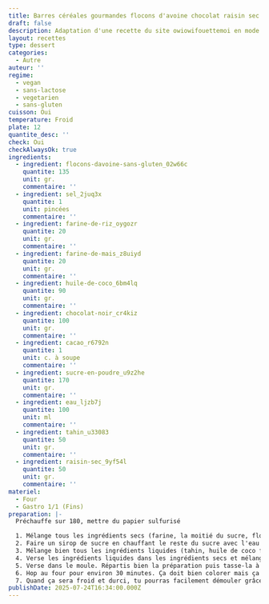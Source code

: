 ```yaml
---
title: Barres céréales gourmandes flocons d'avoine chocolat raisin sec sans gluten
draft: false
description: Adaptation d'une recette du site owiowifouettemoi en mode vegan et moins cher
layout: recettes
type: dessert
categories:
  - Autre
auteur: ''
regime:
  - vegan
  - sans-lactose
  - vegetarien
  - sans-gluten
cuisson: Oui
temperature: Froid
plate: 12
quantite_desc: ''
check: Oui
checkAlwaysOk: true
ingredients:
  - ingredient: flocons-davoine-sans-gluten_02w66c
    quantite: 135
    unit: gr.
    commentaire: ''
  - ingredient: sel_2juq3x
    quantite: 1
    unit: pincées
    commentaire: ''
  - ingredient: farine-de-riz_oygozr
    quantite: 20
    unit: gr.
    commentaire: ''
  - ingredient: farine-de-mais_z8uiyd
    quantite: 20
    unit: gr.
    commentaire: ''
  - ingredient: huile-de-coco_6bm4lq
    quantite: 90
    unit: gr.
    commentaire: ''
  - ingredient: chocolat-noir_cr4kiz
    quantite: 100
    unit: gr.
    commentaire: ''
  - ingredient: cacao_r6792n
    quantite: 1
    unit: c. à soupe
    commentaire: ''
  - ingredient: sucre-en-poudre_u9z2he
    quantite: 170
    unit: gr.
    commentaire: ''
  - ingredient: eau_ljzb7j
    quantite: 100
    unit: ml
    commentaire: ''
  - ingredient: tahin_u33083
    quantite: 50
    unit: gr.
    commentaire: ''
  - ingredient: raisin-sec_9yf54l
    quantite: 50
    unit: gr.
    commentaire: ''
materiel:
  - Four
  - Gastro 1/1 (Fins)
preparation: |-
  Préchauffe sur 180, mettre du papier sulfurisé

  1. Mélange tous les ingrédients secs (farine, la moitié du sucre, flocons d'avoine, cacao, sel, raisins, chocolat en pépites) dans un grand bol
  2. Faire un sirop de sucre en chauffant le reste du sucre avec l'eau  (à la base c'est du sirop d'érable dans cette recette mais c'est moins cher comme ça, possible de mettre du sirop d'érable si vous voulez)
  3. Mélange bien tous les ingrédients liquides (tahin, huile de coco fondue, sirop de sucre) dans un autre bol
  4. Verse les ingrédients liquides dans les ingrédients secs et mélange pour tout bien incorporer.
  5. Verse dans le moule. Répartis bien la préparation puis tasse-la à l’aide du cul d’un verre ou d’un bout de papier cuisson.
  6. Hop au four pour environ 30 minutes. Ça doit bien colorer mais ça a quand même l'air pas encore cuit quand ça sort si on veut un truc moelleux. Laisse complètement refroidir dans le moule posé sur une grille (sinon ça tombera en morceaux).
  7. Quand ça sera froid et durci, tu pourras facilement démouler grâce  aux pans de papier cuisson et découper en barres ou carrés (à l’aide d’un bon couteau si c'est bien cuit). Conserve dans un récipient hermétique.
publishDate: 2025-07-24T16:34:00.000Z
---
```

